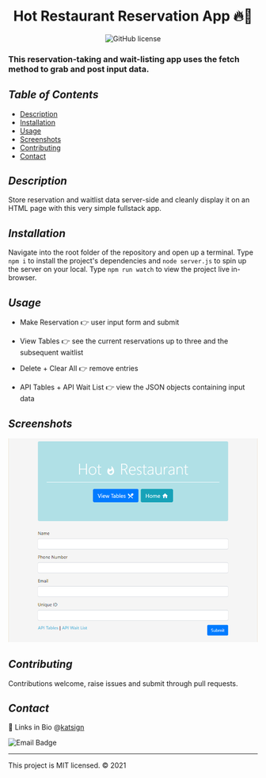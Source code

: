 <div align="center">

# Hot Restaurant Reservation App :fire::fork_and_knife:
![GitHub license](https://img.shields.io/badge/License-MIT-orange)
</div>

### This reservation-taking and wait-listing app uses the fetch method to grab and post input data.

## *Table of Contents*

- [Description](#description)
- [Installation](#installation)
- [Usage](#usage)
- [Screenshots](#screenshots)
- [Contributing](#contributing)
- [Contact](#contact)

## *Description*
Store reservation and waitlist data server-side and cleanly display it on an HTML page with this very simple fullstack app.

## *Installation*
Navigate into the root folder of the repository and open up a terminal. Type `npm i` to install the project's dependencies and `node server.js` to spin up the server on your local. Type `npm run watch` to view the project live in-browser.

## *Usage*
- Make Reservation :point_right: user input form and submit

- View Tables :point_right: see the current reservations up to three and the subsequent waitlist

- Delete + Clear All :point_right: remove entries

- API Tables + API Wait List :point_right: view the JSON objects containing input data

## *Screenshots*
![Demo of Make Reservation Screen](ss.PNG)

## *Contributing*
Contributions welcome, raise issues and submit through pull requests.

## *Contact*
🔗 Links in Bio @[katsign](https://github.com/katsign)

![Email Badge](https://img.shields.io/badge/Email%20Me-mailtokatsign%40gmail.com-d8bfd8)

---
This project is MIT licensed. &copy; 2021
